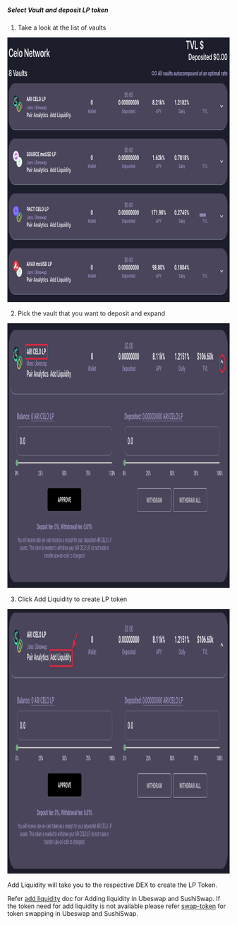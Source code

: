 ##### Select Vault and deposit LP token

1. Take a look at the list of vaults

<img src="../.gitbook/assets/vaults/vault_list.png" width="1000"  height="600">

2.  Pick the vault that you want to deposit and expand

<img src="../.gitbook/assets/vaults/vault_select.png" width="1000" height="600">

3.  Click Add Liquidity to create LP token

<img src="../.gitbook/assets/vaults/add_liquidity.png" width="1000" height="600">

Add Liquidity will take you to the respective DEX to create the LP Token.

Refer [add liquidity](./add-liquidity.md) doc for Adding liquidity in Ubeswap and SushiSwap.
If the token need for add liquidity is not available please refer [swap-token](./swap-tokens.md) for token swapping in Ubeswap and SushiSwap.
